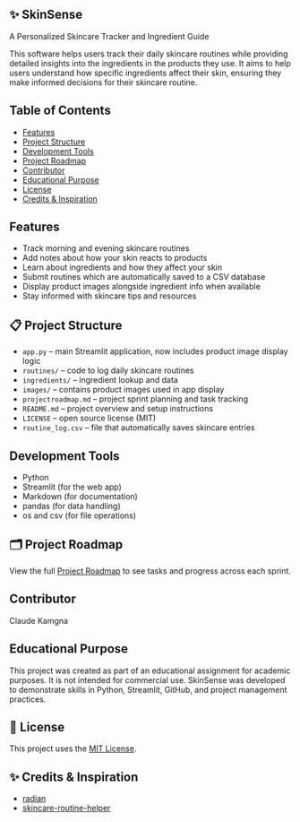 ## ✨ SkinSense
A Personalized Skincare Tracker and Ingredient Guide

This software helps users track their daily skincare routines while providing detailed insights into the ingredients in the products they use. It aims to help users understand how specific ingredients affect their skin, ensuring they make informed decisions for their skincare routine.

## Table of Contents  
- [Features](#features)  
- [Project Structure](#project-structure)  
- [Development Tools](#development-tools)  
- [Project Roadmap](#project-roadmap)  
- [Contributor](#contributor)  
- [Educational Purpose](#educational-purpose)  
- [License](#license)  
- [Credits & Inspiration](#credits--inspiration)   

## Features  
- Track morning and evening skincare routines  
- Add notes about how your skin reacts to products  
- Learn about ingredients and how they affect your skin  
- Submit routines which are automatically saved to a CSV database  
- Display product images alongside ingredient info when available  
- Stay informed with skincare tips and resources  

## 📋 Project Structure  
- `app.py` – main Streamlit application, now includes product image display logic  
- `routines/` – code to log daily skincare routines  
- `ingredients/` – ingredient lookup and data  
- `images/` – contains product images used in app display  
- `projectroadmap.md` – project sprint planning and task tracking  
- `README.md` – project overview and setup instructions  
- `LICENSE` – open source license (MIT)  
- `routine_log.csv` – file that automatically saves skincare entries  

## Development Tools  
- Python  
- Streamlit (for the web app)  
- Markdown (for documentation)  
- pandas (for data handling)  
- os and csv (for file operations)  

## 🗂️ Project Roadmap  
View the full [Project Roadmap](projectroadmap.md) to see tasks and progress across each sprint.  
  
## Contributor  
Claude Kamgna  

## Educational Purpose  
This project was created as part of an educational assignment for academic purposes. It is not intended for commercial use. SkinSense was developed to demonstrate skills in Python, Streamlit, GitHub, and project management practices.  

## 📄 License  
This project uses the [MIT License](LICENSE). 

## ✨ Credits & Inspiration  
- [radian](https://github.com/trnle/radiant) 
- [skincare-routine-helper](https://github.com/florating/skincare-routine-helper)  
